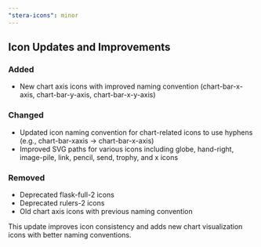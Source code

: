 ```yaml
---
"stera-icons": minor
---
```


## Icon Updates and Improvements

### Added
- New chart axis icons with improved naming convention (chart-bar-x-axis, chart-bar-y-axis, chart-bar-x-y-axis)

### Changed
- Updated icon naming convention for chart-related icons to use hyphens (e.g., chart-bar-xaxis → chart-bar-x-axis)
- Improved SVG paths for various icons including globe, hand-right, image-pile, link, pencil, send, trophy, and x icons

### Removed
- Deprecated flask-full-2 icons
- Deprecated rulers-2 icons
- Old chart axis icons with previous naming convention

This update improves icon consistency and adds new chart visualization icons with better naming conventions.
